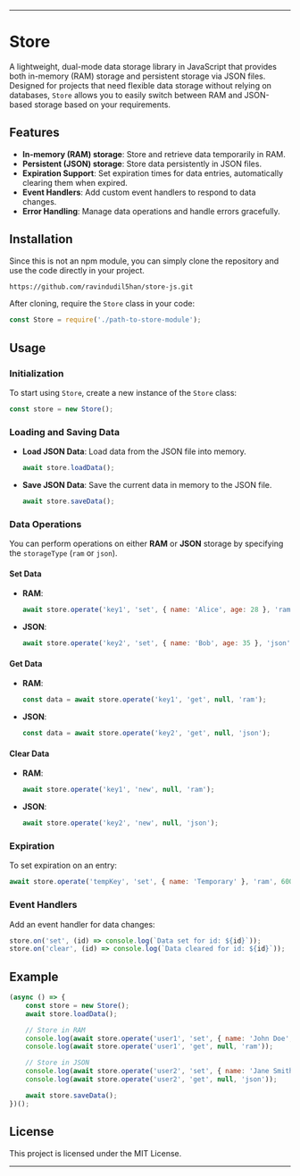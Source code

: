 

---

# Store

A lightweight, dual-mode data storage library in JavaScript that provides both in-memory (RAM) storage and persistent storage via JSON files. Designed for projects that need flexible data storage without relying on databases, `Store` allows you to easily switch between RAM and JSON-based storage based on your requirements.

## Features

- **In-memory (RAM) storage**: Store and retrieve data temporarily in RAM.
- **Persistent (JSON) storage**: Store data persistently in JSON files.
- **Expiration Support**: Set expiration times for data entries, automatically clearing them when expired.
- **Event Handlers**: Add custom event handlers to respond to data changes.
- **Error Handling**: Manage data operations and handle errors gracefully.

## Installation

Since this is not an npm module, you can simply clone the repository and use the code directly in your project.

```bash
https://github.com/ravindudil5han/store-js.git
```

After cloning, require the `Store` class in your code:

```javascript
const Store = require('./path-to-store-module');
```

## Usage

### Initialization

To start using `Store`, create a new instance of the `Store` class:

```javascript
const store = new Store();
```

### Loading and Saving Data

- **Load JSON Data**: Load data from the JSON file into memory.
  ```javascript
  await store.loadData();
  ```

- **Save JSON Data**: Save the current data in memory to the JSON file.
  ```javascript
  await store.saveData();
  ```

### Data Operations

You can perform operations on either **RAM** or **JSON** storage by specifying the `storageType` (`ram` or `json`).

#### Set Data
- **RAM**:
  ```javascript
  await store.operate('key1', 'set', { name: 'Alice', age: 28 }, 'ram');
  ```
- **JSON**:
  ```javascript
  await store.operate('key2', 'set', { name: 'Bob', age: 35 }, 'json');
  ```

#### Get Data
- **RAM**:
  ```javascript
  const data = await store.operate('key1', 'get', null, 'ram');
  ```
- **JSON**:
  ```javascript
  const data = await store.operate('key2', 'get', null, 'json');
  ```

#### Clear Data
- **RAM**:
  ```javascript
  await store.operate('key1', 'new', null, 'ram');
  ```
- **JSON**:
  ```javascript
  await store.operate('key2', 'new', null, 'json');
  ```

### Expiration

To set expiration on an entry:
```javascript
await store.operate('tempKey', 'set', { name: 'Temporary' }, 'ram', 60000); // Expires in 60 seconds
```

### Event Handlers

Add an event handler for data changes:
```javascript
store.on('set', (id) => console.log(`Data set for id: ${id}`));
store.on('clear', (id) => console.log(`Data cleared for id: ${id}`));
```

## Example

```javascript
(async () => {
    const store = new Store();
    await store.loadData();

    // Store in RAM
    console.log(await store.operate('user1', 'set', { name: 'John Doe', age: 30 }, 'ram'));
    console.log(await store.operate('user1', 'get', null, 'ram'));

    // Store in JSON
    console.log(await store.operate('user2', 'set', { name: 'Jane Smith', age: 25 }, 'json'));
    console.log(await store.operate('user2', 'get', null, 'json'));

    await store.saveData();
})();
```

## License

This project is licensed under the MIT License.

---
